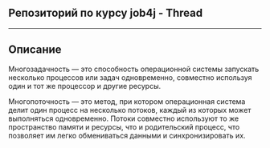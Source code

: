 ## Репозиторий по курсу job4j - Thread


---

## Описание

Многозадачность — это способность операционной системы запускать несколько процессов
или задач одновременно, совместно используя один и тот же процессор и другие ресурсы.

Многопоточность — это метод, при котором операционная система делит один процесс на несколько потоков,
каждый из которых может выполняться одновременно. Потоки совместно используют то же пространство памяти
и ресурсы, что и родительский процесс, что позволяет им легко обмениваться данными и синхронизировать их.